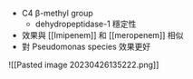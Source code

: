 - C4 β-methyl group
	- dehydropeptidase-1 穩定性
- 效果與 [[Imipenem]] 和 [[meropenem]] 相似
- 對 Pseudomonas species 效果更好

![[Pasted image 20230426135222.png]]